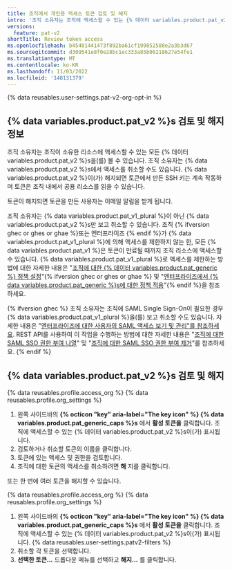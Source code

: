 ```yaml
---
title: 조직에서 개인용 액세스 토큰 검토 및 해지
intro: '조직 소유자는 조직에 액세스할 수 있는 {% 데이터 variables.product.pat_v2 %}s을(를) 검토할 수 있습니다. 또한 특정 {% 데이터 variables.product.pat_v2 %}의 액세스를 취소할 수 있습니다.'
versions:
  feature: pat-v2
shortTitle: Review token access
ms.openlocfilehash: b45401441473f892ba61cf199852588e2a3b3d67
ms.sourcegitcommit: d309541e8f0e28bc1ec333a85b00218627e54fe1
ms.translationtype: MT
ms.contentlocale: ko-KR
ms.lasthandoff: 11/03/2022
ms.locfileid: '148131379'
---
```

{% data reusables.user-settings.pat-v2-org-opt-in %}

## {% data variables.product.pat_v2 %}s 검토 및 해지 정보

조직 소유자는 조직이 소유한 리소스에 액세스할 수 있는 모든 {% 데이터 variables.product.pat_v2 %}s을(를) 볼 수 있습니다. 조직 소유자는 {% data variables.product.pat_v2 %}s에서 액세스를 취소할 수도 있습니다. {% data variables.product.pat_v2 %}이(가) 해지되면 토큰에서 만든 SSH 키는 계속 작동하며 토큰은 조직 내에서 공용 리소스를 읽을 수 있습니다.

토큰이 해지되면 토큰을 만든 사용자는 이메일 알림을 받게 됩니다.

조직 소유자는 {% data variables.product.pat_v1_plural %}이 아닌 {% data variables.product.pat_v2 %}s만 보고 취소할 수 있습니다. 조직 {% ifversion ghec or ghes or ghae %}또는 엔터프라이즈 {% endif %}가 {% data variables.product.pat_v1_plural %}에 의해 액세스를 제한하지 않는 한, 모든 {% data variables.product.pat_v1 %}은 토큰이 만료될 때까지 조직 리소스에 액세스할 수 있습니다. {% data variables.product.pat_v1_plural %}로 액세스를 제한하는 방법에 대한 자세한 내용은 "[조직에 대한 {% 데이터 variables.product.pat_generic %} 정책 설정](/organizations/managing-programmatic-access-to-your-organization/setting-a-personal-access-token-policy-for-your-organization)"{% ifversion ghec or ghes or ghae %} 및 "[엔터프라이즈에서 {% data variables.product.pat_generic %}s에 대한 정책 적용](/admin/policies/enforcing-policies-for-your-enterprise/enforcing-policies-for-personal-access-tokens-in-your-enterprise)"{% endif %}을 참조하세요.

{% ifversion ghec %} 조직 소유자는 조직에 SAML Single Sign-On이 필요한 경우 {% data variables.product.pat_v1_plural %}을(를) 보고 취소할 수도 있습니다. 자세한 내용은 "[엔터프라이즈에 대한 사용자의 SAML 액세스 보기 및 관리"를 참조하세요](/admin/user-management/managing-users-in-your-enterprise/viewing-and-managing-a-users-saml-access-to-your-enterprise#viewing-and-revoking-authorized-credentials). REST API를 사용하여 이 작업을 수행하는 방법에 대한 자세한 내용은 "[조직에 대한 SAML SSO 권한 부여 나열](/rest/orgs/orgs#list-saml-sso-authorizations-for-an-organization)" 및 "[조직에 대한 SAML SSO 권한 부여 제거](/rest/orgs/orgs#remove-a-saml-sso-authorization-for-an-organization)"를 참조하세요. {% endif %}

## {% data variables.product.pat_v2 %}s 검토 및 해지

{% data reusables.profile.access_org %} {% data reusables.profile.org_settings %}
1. 왼쪽 사이드바의 **{% octicon "key" aria-label="The key icon" %} {% data variables.product.pat_generic_caps %}s** 에서 **활성 토큰을** 클릭합니다. 조직에 액세스할 수 있는 {% 데이터 variables.product.pat_v2 %}s이(가) 표시됩니다.
1. 검토하거나 취소할 토큰의 이름을 클릭합니다.
1. 토큰에 있는 액세스 및 권한을 검토합니다.
1. 조직에 대한 토큰의 액세스를 취소하려면 **해** 지를 클릭합니다.

또는 한 번에 여러 토큰을 해지할 수 있습니다.

{% data reusables.profile.access_org %} {% data reusables.profile.org_settings %}
1. 왼쪽 사이드바의 **{% octicon "key" aria-label="The key icon" %} {% data variables.product.pat_generic_caps %}s** 에서 **활성 토큰을** 클릭합니다. 조직에 액세스할 수 있는 {% 데이터 variables.product.pat_v2 %}s이(가) 표시됩니다.
{% data reusables.user-settings.patv2-filters %}
1. 취소할 각 토큰을 선택합니다.
1. **선택한 토큰...** 드롭다운 메뉴를 선택하고 **해지...** 를 클릭합니다.
